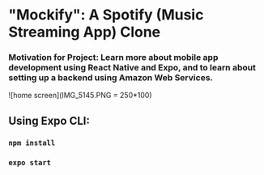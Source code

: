 # "Mockify": A Spotify (Music Streaming App) Clone 
### Motivation for Project: Learn more about mobile app development using React Native and Expo, and to learn about setting up a backend using Amazon Web Services.


![home screen](IMG_5145.PNG = 250*100)
## Using Expo CLI:
### `npm install`
### `expo start`

